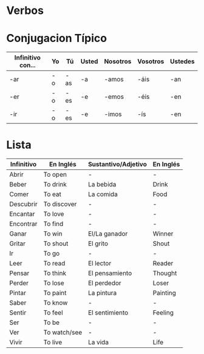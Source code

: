 # Verbos

# Conjugacion Típico

| Infinitivo con... | Yo | Tú | Usted | Nosotros | Vosotros | Ustedes |
| --- | --- | --- | --- | --- | --- | --- |
| -ar | -o | -as | -a | -amos | -áis | -an |
| -er | -o | -es | -e | -emos | -éis | -en |
| -ir | -o | -es | -e | -imos | -ís | -en |

# Lista

| Infinitivo | En Inglés | Sustantivo/Adjetivo | En Inglés |
| --- | --- | --- | --- |
| Abrir | To open | - | - |
| Beber | To drink | La bebida | Drink |
| Comer | To eat | La comida | Food |
| Descubrir | To discover | - | - |
| Encantar | To love | - | - |
| Encontrar | To find | - | - |
| Ganar | To win | El/La ganador | Winner |
| Gritar | To shout | El grito | Shout |
| Ir | To go | - | - |
| Leer | To read | El lector | Reader |
| Pensar | To think | El pensamiento | Thought |
| Perder | To lose | El perdedor | Loser |
| Pintar | To paint | La pintura | Painting | 
| Saber | To know | - | - |
| Sentir | To feel | El sentimiento | Feeling |
| Ser | To be | - | - |
| Ver | To watch/see | - | - |
| Vivir | To live | La vida | Life |
